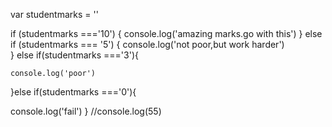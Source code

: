 

var studentmarks = ''

if (studentmarks ==='10') {
    console.log('amazing marks.go with this')
} 
else if (studentmarks === '5') {
console.log('not poor,but work harder')    
}
else if(studentmarks ==='3'){

    console.log('poor')
}else if(studentmarks ==='0'){
  
  console.log('fail')
}
//console.log(55)
